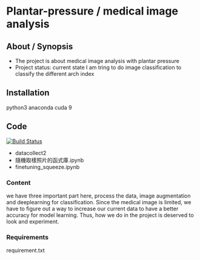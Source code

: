 # Plantar-pressure / medical image analysis



## About / Synopsis

* The project is about medical image analysis with plantar pressure
* Project status: current state I am tring to do image classification to classify the different arch index

## Installation
python3 anaconda cuda 9

## Code

[![Build Status](https://qa.nuxeo.org/jenkins/buildStatus/icon?job=/nuxeo/addons_nuxeo-sample-project-master)](https://qa.nuxeo.org/jenkins/job/nuxeo/job/addons_nuxeo-sample-project-master/)

* datacollect2
* 隨機取樣照片的函式庫.ipynb 
* finetuning_squeeze.ipynb
### Content
we have three important part here, process the data, image augmentation and deeplearning for classification.
Since the medical image is limited, we have to figure out a way to increase our current data to have a better accuracy for model learning.
Thus, how we do in the project is deserved to look and experiment.
### Requirements

requirement.txt
